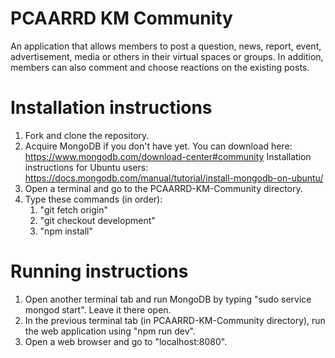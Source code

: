 # PCAARRD KM Community
An application that allows members to post a question, news, report, event, advertisement, media or others in their virtual spaces or groups. In addition, members can also comment and choose reactions on the existing posts.

# Installation instructions
1. Fork and clone the repository.
2. Acquire MongoDB if you don't have yet. You can download here: https://www.mongodb.com/download-center#community
Installation instructions for Ubuntu users: https://docs.mongodb.com/manual/tutorial/install-mongodb-on-ubuntu/
3. Open a terminal and go to the PCAARRD-KM-Community directory.
4. Type these commands (in order):
    1. "git fetch origin"
    2. "git checkout development"
    3. "npm install"

# Running instructions
1. Open another terminal tab and run MongoDB by typing "sudo service mongod start". Leave it there open.
2. In the previous terminal tab (in PCAARRD-KM-Community directory), run the web application using "npm run dev".
3. Open a web browser and go to "localhost:8080".
